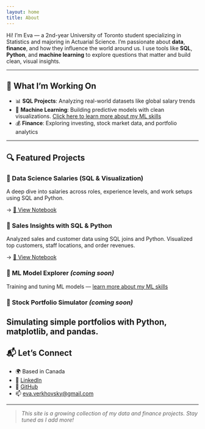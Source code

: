 ```yaml
---
layout: home
title: About
---
```


Hi! I’m Eva — a 2nd-year University of Toronto student specializing in Statistics and majoring in Actuarial Science.
I’m passionate about **data**, **finance**, and how they influence the world around us.
I use tools like **SQL**, **Python**, and **machine learning** to explore questions that matter and build clean, visual insights.

---

## 🚀 What I’m Working On

- 📊 **SQL Projects**: Analyzing real-world datasets like global salary trends  
- 🤖 **Machine Learning**: Building predictive models with clean visualizations. [Click here to learn more about my ML skills](/machine-learning/)
- 💰 **Finance**: Exploring investing, stock market data, and portfolio analytics

---

## 🔍 Featured Projects

### 📁 Data Science Salaries (SQL & Visualization)
A deep dive into salaries across roles, experience levels, and work setups using SQL and Python.

→ [📓 View Notebook](DataScience_Salaries.html)

### 📁 Sales Insights with SQL & Python  
Analyzed sales and customer data using SQL joins and Python. Visualized top customers, staff locations, and order revenues.  

→ [📓 View Notebook](Sales_Insights.html)

### 🧠 ML Model Explorer *(coming soon)*
Training and tuning ML models — [learn more about my ML skills](/machine-learning/)

### 💸 Stock Portfolio Simulator *(coming soon)*
Simulating simple portfolios with Python, matplotlib, and pandas.
---

## 📬 Let’s Connect

- 🌍 Based in Canada  
- 💼 [LinkedIn](https://www.linkedin.com/in/eva-verkhovsky-601026337/)  
- 🧠 [GitHub](https://github.com/EvaV664)  
- 📫 [eva.verkhovsky@gmail.com](mailto:eva.verkhovsky@gmail.com)

---

> *This site is a growing collection of my data and finance projects. Stay tuned as I add more!*
